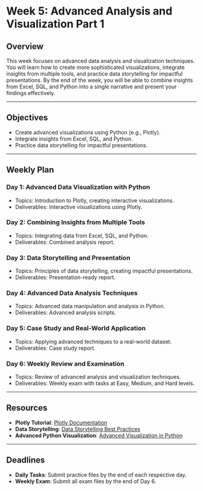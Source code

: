 # Week 5: Advanced Analysis and Visualization Part 1

## Overview
This week focuses on advanced data analysis and visualization techniques. You will learn how to create more sophisticated visualizations, integrate insights from multiple tools, and practice data storytelling for impactful presentations. By the end of the week, you will be able to combine insights from Excel, SQL, and Python into a single narrative and present your findings effectively.

---

## Objectives
- Create advanced visualizations using Python (e.g., Plotly).
- Integrate insights from Excel, SQL, and Python.
- Practice data storytelling for impactful presentations.

---

## Weekly Plan
### Day 1: Advanced Data Visualization with Python
- Topics: Introduction to Plotly, creating interactive visualizations.
- Deliverables: Interactive visualizations using Plotly.

### Day 2: Combining Insights from Multiple Tools
- Topics: Integrating data from Excel, SQL, and Python.
- Deliverables: Combined analysis report.

### Day 3: Data Storytelling and Presentation
- Topics: Principles of data storytelling, creating impactful presentations.
- Deliverables: Presentation-ready report.

### Day 4: Advanced Data Analysis Techniques
- Topics: Advanced data manipulation and analysis in Python.
- Deliverables: Advanced analysis scripts.

### Day 5: Case Study and Real-World Application
- Topics: Applying advanced techniques to a real-world dataset.
- Deliverables: Case study report.

### Day 6: Weekly Review and Examination
- Topics: Review of advanced analysis and visualization techniques.
- Deliverables: Weekly exam with tasks at Easy, Medium, and Hard levels.

---

## Resources
- **Plotly Tutorial**: [Plotly Documentation](https://plotly.com/python/)
- **Data Storytelling**: [Data Storytelling Best Practices](https://towardsdatascience.com/data-storytelling-best-practices)
- **Advanced Python Visualization**: [Advanced Visualization in Python](https://towardsdatascience.com/advanced-visualization-in-python)

---

## Deadlines
- **Daily Tasks**: Submit practice files by the end of each respective day.
- **Weekly Exam**: Submit all exam files by the end of Day 6.